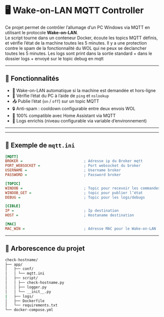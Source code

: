 # 🖥️ Wake-on-LAN MQTT Controller

Ce projet permet de contrôler l’allumage d’un PC Windows via MQTT en utilisant le protocole **Wake-on-LAN**.  
Le script tourne dans un conteneur Docker, écoute les topics MQTT définis, et vérifie l’état de la machine toutes les 5 minutes. Il y a une protection contre le spam de la fonctionnalité du WOL qui ne peux se declancher toutes les 5 minutes.
Les logs sont print dans la sortie standard + dans le dossier logs + envoyé sur le topic debug en mqtt

---

## 🚀 Fonctionnalités

- 🔌 Wake-on-LAN automatique si la machine est demandée et hors-ligne
- 📡 Vérifie l’état du PC à l’aide de `ping` et `nslookup`
- 📤 Publie l’état (`on` / `off`) sur un topic MQTT
- 🔒 Anti-spam : cooldown configurable entre deux envois WOL
- 🐳 100% compatible avec Home Assistant via MQTT
- 📄 Logs enrichis (niveau configurable via variable d’environnement)

---


---

## 🧾 Exemple de `mqtt.ini`

```ini
[MQTT]
BROKER = 							; Adresse ip du Broker mqtt
PORT_WEBSOCKET =					; Port websocket du broker
USERNAME = 							; Username broker
PASSWORD =							; Password broker

[TOPIC]
WINDOB =							; Topic pour recevoir les commandes
WINDOB_GET =						; topic pour publier l’état
DEBUG =								; Topic pour les logs/debugs

[CIBLE]
IP =	 							; Ip destination
HOST =								; Hostaname destination

[MAC]
MAC_WIN =							; Adresse MAC pour le Wake-on-LAN
```
---

## 📁 Arborescence du projet

```sh 
check-hostname/
├── app/ 	
│ 	├── conf/ 
│ 	│ └── mqtt.ini 
│ 	├── script/ 
│ 	│ ├── check-hostname.py
│ 	│ ├── logger.py 
│ 	│ └── __init__.py
|	├── logs/
│ 	├── Dockerfile 
│ 	└── requirements.txt 
└── docker-compose.yml
```

